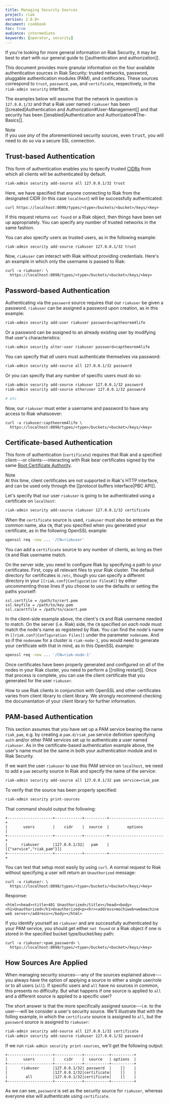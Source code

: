 ```yaml
---
title: Managing Security Sources
project: riak
version: 2.0.0+
document: cookbook
toc: true
audience: intermediate
keywords: [operator, security]
---
```


If you're looking for more general information on Riak Security, it may be best to start with our general guide to [[authentication and authorization]].

This document provides more granular information on the four available authentication sources in Riak Security: trusted networks, password, pluggable authentication modules (PAM), and certificates. These sources correspond to `trust`, `password`, `pam`, and `certificate`, respectively, in the `riak-admin security` interface.

The examples below will assume that the network in question is `127.0.0.1/32` and that a Riak user named `riakuser` has been [[created|Authentication and Authorization#User-Management]] and that security has been [[enabled|Authentication and Authorization#The-Basics]].

<div class="note">
<div class="title">Note</div>
If you use <em>any</em> of the aforementioned security sources, even <tt>trust</tt>, you will need to do so via a secure SSL connection.
</div>

## Trust-based Authentication

This form of authentication enables you to specify trusted [CIDRs](http://en.wikipedia.org/wiki/Classless_Inter-Domain_Routing) from which all clients will be authenticated by default.

```bash
riak-admin security add-source all 127.0.0.1/32 trust
```

Here, we have specified that anyone connecting to Riak from the designated CIDR (in this case `localhost`) will be successfully authenticated:

```curl
curl https://localhost:8098/types/<type>/buckets/<bucket>/keys/<key>
```

If this request returns `not found` or a Riak object, then things have been set up appropriately. You can specify any number of trusted networks in the same fashion.

You can also specify users as trusted users, as in the following example:

```bash
riak-admin security add-source riakuser 127.0.0.1/32 trust
```

Now, `riakuser` can interact with Riak without providing credentials. Here's an example in which only the username is passed to Riak:

```curl
curl -u riakuser: \
  https://localhost:8098/types/<type>/buckets/<bucket>/keys/<key>
```

## Password-based Authentication

Authenticating via the `password` source requires that our `riakuser` be given a password. `riakuser` can be assigned a password upon creation, as in this example:

```bash
riak-admin security add-user riakuser password=captheorem4life
```

Or a password can be assigned to an already existing user by modifying that user's characteristics:

```bash
riak-admin security alter-user riakuser password=captheorem4life
```

You can specify that _all_ users must authenticate themselves via password:

```bash
riak-admin security add-source all 127.0.0.1/32 password
```

Or you can specify that any number of specific users must do so:

```bash
riak-admin security add-source riakuser 127.0.0.1/32 password
riak-admin security add-source otheruser 127.0.0.1/32 password

# etc
```

Now, our `riakuser` must enter a username and password to have any access to Riak whatsoever:

```curl
curl -u riakuser:captheorem4life \
  https://localhost:8098/types/<type>/buckets/<bucket>/keys/<key>
```

## Certificate-based Authentication

This form of authentication (`certificate`) requires that Riak and a specified client---or clients---interacting with Riak bear certificates signed by the same [Root Certificate Authority](http://en.wikipedia.org/wiki/Root_certificate).

<div class="note">
<div class="title">Note</div>
At this time, client certificates are not supported in Riak's HTTP interface, and can be used only through the [[protocol buffers interface|PBC API]].
</div>

Let's specify that our user `riakuser` is going to be authenticated using a certificate on `localhost`:

```bash
riak-admin security add-source riakuser 127.0.0.1/32 certificate
```

When the `certificate` source is used, `riakuser` must also be entered as the common name, aka `CN`, that you specified when you generated your certificate, as in the following OpenSSL example:

```bash
openssl req -new ... '/CN=riakuser'
```

You can add a `certificate` source to any number of clients, as long as their `CN` and Riak username match.

On the server side, you need to configure Riak by specifying a path to your certificates. First, copy all relevant files to your Riak cluster. The default directory for certificates is `/etc`, though you can specify a different directory in your `[[riak.conf|Configuration Files#]]` by either uncommenting those lines if you choose to use the defaults or setting the paths yourself:

```riakconf
ssl.certfile = /path/to/cert.pem
ssl.keyfile = /path/to/key.pem
ssl.cacertfile = /path/to/cacert.pem
```

In the client-side example above, the client's `CN` and Riak username needed to match. On the server (i.e. Riak) side, the `CN` specified _on each node_ must match the node's name as registered by Riak. You can find the node's name in `[[riak.conf|Configuration Files]]` under the parameter `nodename`. And so if the `nodename` for a cluster is `riak-node-1`, you would need to generate your certificate with that in mind, as in this OpenSSL example:

```bash
openssl req -new ... '/CN=riak-node-1'
```

Once certificates have been properly generated and configured on all of the nodes in your Riak cluster, you need to perform a [[rolling restart]]. Once that process is complete, you can use the client certificate that you generated for the user `riakuser`.

How to use Riak clients in conjunction with OpenSSL and other certificates varies from client library to client library. We strongly recommend checking the documentation of your client library for further information.

## PAM-based Authentication

This section assumes that you have set up a PAM service bearing the name `riak_pam`, e.g. by creating a `pam.d/riak_pam` service definition specifying `auth` and/or other PAM services set up to authenticate a user named `riakuser`. As in the certificate-based authentication example above, the user's name must be the same in both your authentication module and in Riak Security.

If we want the user `riakuser` to use this PAM service on `localhost`, we need to add a `pam` security source in Riak and specify the name of the service:

```bash
riak-admin security add-source all 127.0.0.1/32 pam service=riak_pam
```

To verify that the source has been properly specified:

```bash
riak-admin security print-sources
```

That command should output the following:

```
+--------------------+------------+----------+------------------------+
|       users        |    cidr    |  source  |        options         |
+--------------------+------------+----------+------------------------+
|      riakuser      |127.0.0.1/32|   pam    |[{"service","riak_pam"}]|
+--------------------+------------+----------+------------------------+
```

You can test that setup most easily by using `curl`. A normal request to Riak without specifying a user will return an `Unauthorized` message:

```curl
curl -u riakuser: \
  https://localhost:8098/types/<type>/buckets/<bucket>/keys/<key>
```

Response:

```
<html><head><title>401 Unauthorized</title></head><body><h1>Unauthorized</h1>Unauthorized<p><hr><address>mochiweb+webmachine web server</address></body></html>
```

If you identify yourself as `riakuser` and are successfully authenticated by your PAM service, you should get either `not found` or a Riak object if one is stored in the specified bucket type/bucket/key path:

```curl
curl -u riakuser:<pam_password> \
  https://localhost:8098/types/<type>/buckets/<bucket>/keys/<key>
```

## How Sources Are Applied

When managing security sources---any of the sources explained above---you always have the option of applying a source to either a single user/role or to all users (`all`). If specific users and `all` have no sources in common, this presents no difficulty. But what happens if one source is applied to `all` and a different source is applied to a specific user?

The short answer is that the more specifically assigned source---i.e. to the user---will be consider a user's security source. We'll illustrate that with the folling example, in which the `certificate` source is assigned to `all`, but the `password` source is assigned to `riakuser`:

```bash
riak-admin security add-source all 127.0.0.1/32 certificate
riak-admin security add-source riakuser 127.0.0.1/32 password
```

If we run `riak-admin security print-sources`, we'll get the following output:

```
+--------------------+------------+-----------+----------+
|       users        |    cidr    |  source   | options  |
+--------------------+------------+-----------+----------+
|      riakuser      |127.0.0.1/32| password  |    []    |
|                    |127.0.0.1/32|certificate|    []    |
|        all         |127.0.0.1/32|certificate|    []    |
+--------------------+------------+-----------+----------+
```

As we can see, `password` is set as the security source for `riakuser`, whereas everyone else will authenticate using `certificate`.

